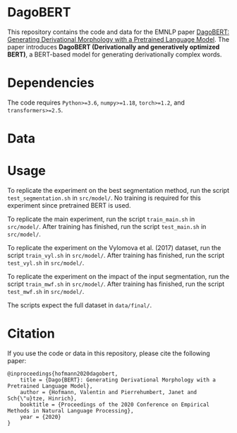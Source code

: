 # DagoBERT

This repository contains the code and data for the EMNLP paper [DagoBERT: Generating Derivational Morphology
with a Pretrained Language Model](https://www.aclweb.org/anthology/2020.emnlp-main.316.pdf). 
The paper introduces **DagoBERT (Derivationally and generatively optimized BERT)**, a BERT-based model for generating 
derivationally complex words.

# Dependencies

The code requires `Python>=3.6`, `numpy>=1.18`, `torch>=1.2`, and `transformers>=2.5`.

# Data

# Usage

To replicate the experiment on the best segmentation method, run the script `test_segmentation.sh` in `src/model/`.
No training is required for this experiment since pretrained BERT is used.

To replicate the main experiment, run the script `train_main.sh` in `src/model/`.
After training has finished, run the script `test_main.sh` in `src/model/`.

To replicate the experiment on the Vylomova et al. (2017) dataset, run the script `train_vyl.sh` in `src/model/`.
After training has finished, run the script `test_vyl.sh` in `src/model/`.

To replicate the experiment on the impact of the input segmentation, run the script `train_mwf.sh` in `src/model/`.
After training has finished, run the script `test_mwf.sh` in `src/model/`.

The scripts expect the full dataset in `data/final/`.

# Citation

If you use the code or data in this repository, please cite the following paper:

```
@inproceedings{hofmann2020dagobert,
    title = {Dago{BERT}: Generating Derivational Morphology with a Pretrained Language Model},
    author = {Hofmann, Valentin and Pierrehumbert, Janet and Sch{\"u}tze, Hinrich},
    booktitle = {Proceedings of the 2020 Conference on Empirical Methods in Natural Language Processing},
    year = {2020}
}

```
